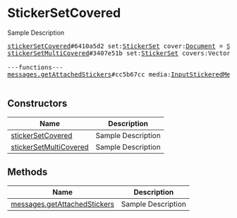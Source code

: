 # StickerSetCovered

Sample Description

<pre>
<a href="../constructor/stickerSetCovered.md">stickerSetCovered</a>#6410a5d2 set:<a href="../type/StickerSet.md">StickerSet</a> cover:<a href="../type/Document.md">Document</a> = <a href="../type/StickerSetCovered.md">StickerSetCovered</a>;
<a href="../constructor/stickerSetMultiCovered.md">stickerSetMultiCovered</a>#3407e51b set:<a href="../type/StickerSet.md">StickerSet</a> covers:Vector&lt;<a href="../type/Document.md">Document</a>&gt; = <a href="../type/StickerSetCovered.md">StickerSetCovered</a>;

---functions---
<a href="../method/messages.getAttachedStickers.md">messages.getAttachedStickers</a>#cc5b67cc media:<a href="../type/InputStickeredMedia.md">InputStickeredMedia</a> = Vector&lt;<a href="../type/StickerSetCovered.md">StickerSetCovered</a>&gt;;

</pre>

## Constructors

| Name | Description |
|------|-------------|
| [stickerSetCovered](../constructor/stickerSetCovered.md) | Sample Description |
| [stickerSetMultiCovered](../constructor/stickerSetMultiCovered.md) | Sample Description |

## Methods

| Name | Description |
|------|-------------|
| [messages.getAttachedStickers](../method/messages.getAttachedStickers.md) | Sample Description |
